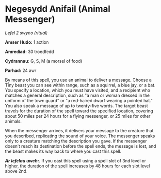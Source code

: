 # Negesydd Anifail (Animal Messenger)

*Lefel 2 swyno (ritual)*

**Amser Hudo:** 1 action

**Amrediad:** 30 troedfedd

**Cydrannau:** G, S, M (a morsel of food)

**Parhad:** 24 awr

By means of this spell, you use an animal to deliver a message. Choose a Tiny beast you can see within range, such as a squirrel, a blue jay, or a bat. You specify a location, which you must have visited, and a recipient who matches a general description, such as "a man or woman dressed in the uniform of the town guard" or "a red-haired dwarf wearing a pointed hat." You also speak a message of up to twenty-five words. The target beast travels for the duration of the spell toward the specified location, covering about 50 miles per 24 hours for a flying messenger, or 25 miles for other animals.

When the messenger arrives, it delivers your message to the creature that you described, replicating the sound of your voice. The messenger speaks only to a creature matching the description you gave. If the messenger doesn't reach its destination before the spell ends, the message is lost, and the beast makes its way back to where you cast this spell.

***Ar lefelau uwch:***. If you cast this spell using a spell slot of 3nd level or higher, the duration of the spell increases by 48 hours for each slot level above 2nd.